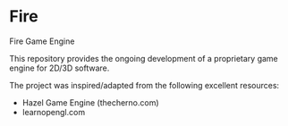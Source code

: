 # Fire
Fire Game Engine

This repository provides the ongoing development of a proprietary game engine for 2D/3D software.

The project was inspired/adapted from the following excellent resources:
+ Hazel Game Engine (thecherno.com)
+ learnopengl.com
